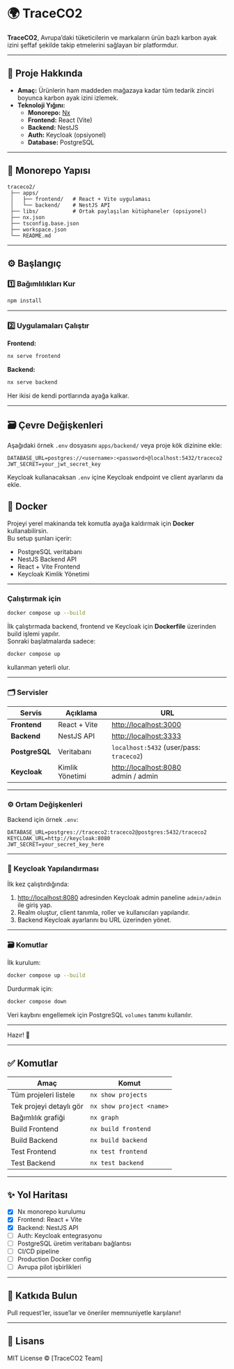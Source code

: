 # 🌍 TraceCO2

**TraceCO2**, Avrupa’daki tüketicilerin ve markaların ürün bazlı karbon ayak izini şeffaf şekilde takip etmelerini sağlayan bir platformdur.

---

## 🚀 Proje Hakkında

- **Amaç:** Ürünlerin ham maddeden mağazaya kadar tüm tedarik zinciri boyunca karbon ayak izini izlemek.
- **Teknoloji Yığını:**
  - **Monorepo:** [Nx](https://nx.dev)
  - **Frontend:** React (Vite)
  - **Backend:** NestJS
  - **Auth:** Keycloak (opsiyonel)
  - **Database:** PostgreSQL

---

## 📁 Monorepo Yapısı

```
traceco2/
 ├── apps/
 │   ├── frontend/   # React + Vite uygulaması
 │   └── backend/    # NestJS API
 ├── libs/           # Ortak paylaşılan kütüphaneler (opsiyonel)
 ├── nx.json
 ├── tsconfig.base.json
 ├── workspace.json
 └── README.md
```

---

## ⚙️ Başlangıç

### 1️⃣ Bağımlılıkları Kur

```bash
npm install
```

---

### 2️⃣ Uygulamaları Çalıştır

**Frontend:**
```bash
nx serve frontend
```

**Backend:**
```bash
nx serve backend
```

Her ikisi de kendi portlarında ayağa kalkar.

---

## 🗃️ Çevre Değişkenleri

Aşağıdaki örnek `.env` dosyasını `apps/backend/` veya proje kök dizinine ekle:

```env
DATABASE_URL=postgres://<username>:<password>@localhost:5432/traceco2
JWT_SECRET=your_jwt_secret_key
```

Keycloak kullanacaksan `.env` içine Keycloak endpoint ve client ayarlarını da ekle.

## 🐳 Docker

Projeyi yerel makinanda tek komutla ayağa kaldırmak için **Docker** kullanabilirsin.  
Bu setup şunları içerir:
- PostgreSQL veritabanı
- NestJS Backend API
- React + Vite Frontend
- Keycloak Kimlik Yönetimi

---

### Çalıştırmak için

```bash
docker compose up --build
```

İlk çalıştırmada backend, frontend ve Keycloak için **Dockerfile** üzerinden build işlemi yapılır.  
Sonraki başlatmalarda sadece:

```bash
docker compose up
```

kullanman yeterli olur.

---

### 🗂️ Servisler

| Servis         | Açıklama        | URL                                                               |
| -------------- | --------------- | ----------------------------------------------------------------- |
| **Frontend**   | React + Vite    | [http://localhost:3000](http://localhost:3000)                    |
| **Backend**    | NestJS API      | [http://localhost:3333](http://localhost:3333)                    |
| **PostgreSQL** | Veritabanı      | `localhost:5432` (user/pass: `traceco2`)                          |
| **Keycloak**   | Kimlik Yönetimi | [http://localhost:8080](http://localhost:8080) <br> admin / admin |

---

### ⚙️ Ortam Değişkenleri

Backend için örnek `.env`:
```env
DATABASE_URL=postgres://traceco2:traceco2@postgres:5432/traceco2
KEYCLOAK_URL=http://keycloak:8080
JWT_SECRET=your_secret_key_here
```

---

### 🔑 Keycloak Yapılandırması

İlk kez çalıştırdığında:
1. [http://localhost:8080](http://localhost:8080) adresinden Keycloak admin paneline `admin/admin` ile giriş yap.
2. Realm oluştur, client tanımla, roller ve kullanıcıları yapılandır.
3. Backend Keycloak ayarlarını bu URL üzerinden yönet.

---

### 🗃️ Komutlar

İlk kurulum:
```bash
docker compose up --build
```

Durdurmak için:
```bash
docker compose down
```

Veri kaybını engellemek için PostgreSQL `volumes` tanımı kullanılır.

---

Hazır! 🚀

----

## ✅ Komutlar

| Amaç                    | Komut                    |
| ----------------------- | ------------------------ |
| Tüm projeleri listele   | `nx show projects`       |
| Tek projeyi detaylı gör | `nx show project <name>` |
| Bağımlılık grafiği      | `nx graph`               |
| Build Frontend          | `nx build frontend`      |
| Build Backend           | `nx build backend`       |
| Test Frontend           | `nx test frontend`       |
| Test Backend            | `nx test backend`        |

---

## ✨ Yol Haritası

- [x] Nx monorepo kurulumu
- [x] Frontend: React + Vite
- [x] Backend: NestJS API
- [ ] Auth: Keycloak entegrasyonu
- [ ] PostgreSQL üretim veritabanı bağlantısı
- [ ] CI/CD pipeline
- [ ] Production Docker config
- [ ] Avrupa pilot işbirlikleri

---

## 🤝 Katkıda Bulun

Pull request’ler, issue’lar ve öneriler memnuniyetle karşılanır!

---

## 📜 Lisans

MIT License © [TraceCO2 Team]
